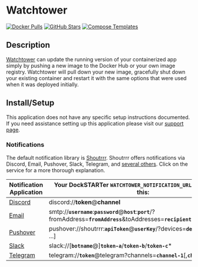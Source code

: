 # Watchtower

[![Docker Pulls](https://img.shields.io/docker/pulls/containrrr/watchtower?style=flat-square&color=607D8B&label=docker%20pulls&logo=docker)](https://hub.docker.com/r/containrrr/watchtower)
[![GitHub Stars](https://img.shields.io/github/stars/containrrr/watchtower?style=flat-square&color=607D8B&label=github%20stars&logo=github)](https://github.com/containrrr/watchtower)
[![Compose Templates](https://img.shields.io/static/v1?style=flat-square&color=607D8B&label=compose&message=templates)](https://github.com/jodfie/TrunkSTARTer/tree/master/compose/.apps/watchtower)

## Description

[Watchtower](https://containrrr.dev/watchtower/) can update the running version
of your containerized app simply by pushing a new image to the Docker Hub or
your own image registry. Watchtower will pull down your new image, gracefully
shut down your existing container and restart it with the same options that were
used when it was deployed initially.

## Install/Setup

This application does not have any specific setup instructions documented. If
you need assistance setting up this application please visit our
[support page](https://trunkstarter.com/basics/support/).

### Notifications

The default notification library is [Shoutrrr](https://containrrr.dev/shoutrrr/). Shoutrrr offers notifications via Discord, Email, Pushover, Slack, Telegram, and [several others](https://containrrr.dev/shoutrrr/services/overview/). Click on the service for a more thorough explanation.

| Notification Application | Your DockSTARTer `WATCHTOWER_NOTIFICATION_URL` should follow this: |
| ------------- |----------------------------------------------------------------------------------------------|
| [Discord](https://containrrr.dev/shoutrrr/services/discord/) | discord://__token__@__channel__ |
| [Email](https://containrrr.dev/shoutrrr/services/overview/) | smtp://__`username`__:__`password`__@__`host`__:__`port`__/?fromAddress=__`fromAddress`__&toAddresses=__`recipient1`__[,__`recipient2`__,...] |
| [Pushover](https://containrrr.dev/shoutrrr/services/pushover/) | pushover://shoutrrr:__`apiToken`__@__`userKey`__/?devices=__`device1`__[,__`device2`__, ...] |
| [Slack](./not-documented.md)      | slack://[__`botname`__@]__`token-a`__/__`token-b`__/__`token-c`__* |
| [Telegram](https://containrrr.dev/shoutrrr/services/telegram/) | telegram://__`token`__@telegram?channels=__`channel-1`__[,__`channel-2`__,...] |
